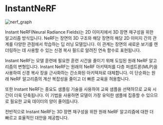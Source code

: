 # InstantNeRF


![nerf_graph](https://user-images.githubusercontent.com/106899647/219935382-6e8b05de-ee1e-4add-8298-dd753b126d5f.jpg)



Instant NeRF(Neural Radiance Fields)는 2D 이미지에서 3D 장면 재구성을 위한 알고리즘 방식입니다. NeRF는 장면의 3D 구조와 해당 장면의 해당 2D 이미지 간의 관계를 다양한 관점에서 학습하는 딥 러닝 모델입니다. 이 관계는 장면의 새로운 보기를 렌더링하는 데 사용할 수 있는 신경 복사 필드로 알려진 연속 함수로 표현됩니다.

Instant NeRF는 모델 훈련에 필요한 훈련 시간을 줄이기 위해 도입된 원래 NeRF 알고리즘의 변형입니다. Instant NeRF는 원래의 NeRF 아키텍처를 다층 퍼셉트론(MLP)을 사용하여 신경 복사 장을 근사화하는 간소화된 아키텍처로 대체합니다. 이 단순화는 원래 NeRF 알고리즘의 계산 복잡성을 줄이고 더 빠른 교육을 허용합니다.

또한 Instant NeRF는 중요도 샘플링 기술을 사용하여 교육 샘플을 선택하므로 교육 시간이 더욱 단축됩니다. 이 기법을 사용하면 모델이 가장 유익한 샘플에 집중할 수 있으므로 필요한 교육 데이터의 양이 줄어듭니다.

전반적으로 Instant NeRF는 3D 장면 재구성을 위한 원래 NeRF 알고리즘에 대한 더 빠르고 효율적인 대안을 제공합니다.

